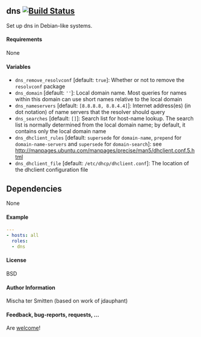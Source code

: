 ## dns [![Build Status](https://travis-ci.org/Oefenweb/ansible-dns.svg?branch=master)](https://travis-ci.org/Oefenweb/ansible-dns)

Set up dns in Debian-like systems.

#### Requirements

None

#### Variables

* `dns_remove_resolvconf` [default: `true`]: Whether or not to remove the `resolvconf` package
* `dns_domain` [default: `''`]: Local domain name. Most queries for names within this domain can use short names relative to the local domain
* `dns_nameservers` [default: `[8.8.8.8, 8.8.4.4]`]: Internet address(es) (in dot notation) of name servers that the resolver should query
* `dns_searches` [default: `[]`]: Search list for host-name lookup. The search list is normally determined from the local domain name; by default, it contains only the local domain name
* `dns_dhclient_rules` [default: `supersede` for `domain-name`, `prepend` for `domain-name-servers` and `supersede` for `domain-search`]: see http://manpages.ubuntu.com/manpages/precise/man5/dhclient.conf.5.html
* `dns_dhclient_file` [default: `/etc/dhcp/dhclient.conf`]: The location of the dhclient configuration file

## Dependencies

None

#### Example

```yaml
---
- hosts: all
  roles:
  - dns
```

#### License

BSD

#### Author Information

Mischa ter Smitten (based on work of jdauphant)

#### Feedback, bug-reports, requests, ...

Are [welcome](https://github.com/Oefenweb/ansible-dns/issues)!
